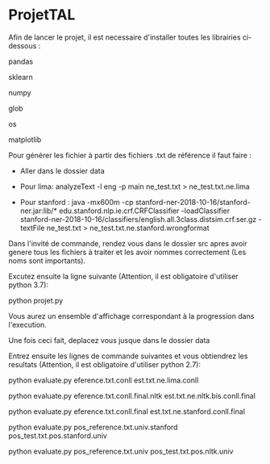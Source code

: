 # ProjetTAL

Afin de lancer le projet, il est necessaire d'installer toutes les librairies ci-dessous : 



pandas

sklearn

numpy 

glob

os

matplotlib

Pour générer les fichier à partir des fichiers .txt de référence il faut faire :

- Aller dans le dossier data

- Pour lima: analyzeText -l eng -p main ne_test.txt > ne_test.txt.ne.lima

- Pour stanford : java -mx600m -cp stanford-ner-2018-10-16/stanford-ner.jar:lib/* edu.stanford.nlp.ie.crf.CRFClassifier -loadClassifier stanford-ner-2018-10-16/classifiers/english.all.3class.distsim.crf.ser.gz -textFile ne_test.txt > ne_test.txt.ne.stanford.wrongformat 



Dans l'invité de commande, rendez vous dans le dossier src apres avoir genere tous les fichiers à traiter et les avoir nommes correctement (Les noms sont importants).

Excutez ensuite la ligne suivante (Attention, il est obligatoire d'utiliser python 3.7):



python projet.py 



Vous aurez un ensemble d'affichage correspondant à la progression dans l'execution.

Une fois ceci fait, deplacez vous jusque dans le dossier data

Entrez ensuite les lignes de commande suivantes et vous obtiendrez les resultats (Attention, il est obligatoire d'utiliser python 2.7):



python evaluate.py eference.txt.conll est.txt.ne.lima.conll



python evaluate.py eference.txt.conll.final.nltk est.txt.ne.nltk.bis.conll.final



python evaluate.py eference.txt.conll.final est.txt.ne.stanford.conll.final



python evaluate.py pos_reference.txt.univ.stanford pos_test.txt.pos.stanford.univ



python evaluate.py pos_reference.txt.univ pos_test.txt.pos.nltk.univ

